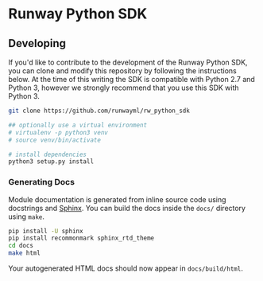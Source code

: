 # Runway Python SDK

## Developing

If you'd like to contribute to the development of the Runway Python SDK, you can clone and modify this repository by following the instructions below. At the time of this writing the SDK is compatible with Python 2.7 and Python 3, however we strongly recommend that you use this SDK with Python 3.

```bash
git clone https://github.com/runwayml/rw_python_sdk

## optionally use a virtual environment
# virtualenv -p python3 venv
# source venv/bin/activate

# install dependencies
python3 setup.py install
```

### Generating Docs

Module documentation is generated from inline source code using docstrings and [Sphinx](http://www.sphinx-doc.org/en/master/). You can build the docs inside the `docs/` directory using `make`.

```bash
pip install -U sphinx
pip install recommonmark sphinx_rtd_theme
cd docs
make html
```

Your autogenerated HTML docs should now appear in `docs/build/html`.
